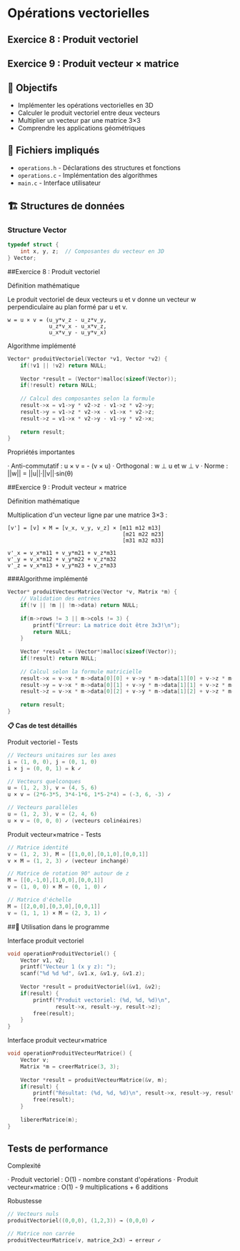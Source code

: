 #  Opérations vectorielles

## Exercice 8 : Produit vectoriel
## Exercice 9 : Produit vecteur × matrice

## 🎯 Objectifs
- Implémenter les opérations vectorielles en 3D
- Calculer le produit vectoriel entre deux vecteurs
- Multiplier un vecteur par une matrice 3×3
- Comprendre les applications géométriques

## 📁 Fichiers impliqués
- `operations.h` - Déclarations des structures et fonctions
- `operations.c` - Implémentation des algorithmes
- `main.c` - Interface utilisateur

## 🏗️ Structures de données

### Structure Vector
```c
typedef struct {
    int x, y, z;  // Composantes du vecteur en 3D
} Vector;
```

##Exercice 8 : Produit vectoriel

Définition mathématique

Le produit vectoriel de deux vecteurs u et v donne un vecteur w perpendiculaire au plan formé par u et v.

```
w = u × v = (u_y*v_z - u_z*v_y, 
             u_z*v_x - u_x*v_z, 
             u_x*v_y - u_y*v_x)
```

Algorithme implémenté

```c
Vector* produitVectoriel(Vector *v1, Vector *v2) {
    if(!v1 || !v2) return NULL;
    
    Vector *result = (Vector*)malloc(sizeof(Vector));
    if(!result) return NULL;
    
    // Calcul des composantes selon la formule
    result->x = v1->y * v2->z - v1->z * v2->y;
    result->y = v1->z * v2->x - v1->x * v2->z;
    result->z = v1->x * v2->y - v1->y * v2->x;
    
    return result;
}
```

Propriétés importantes

· Anti-commutatif : u × v = - (v × u)
· Orthogonal : w ⊥ u et w ⊥ v
· Norme : ||w|| = ||u||·||v||·sin(θ)

##Exercice 9 : Produit vecteur × matrice

Définition mathématique

Multiplication d'un vecteur ligne par une matrice 3×3 :

```
[v'] = [v] × M = [v_x, v_y, v_z] × [m11 m12 m13]
                                    [m21 m22 m23]
                                    [m31 m32 m33]

v'_x = v_x*m11 + v_y*m21 + v_z*m31
v'_y = v_x*m12 + v_y*m22 + v_z*m32  
v'_z = v_x*m13 + v_y*m23 + v_z*m33
```

###Algorithme implémenté

```c
Vector* produitVecteurMatrice(Vector *v, Matrix *m) {
    // Validation des entrées
    if(!v || !m || !m->data) return NULL;
    
    if(m->rows != 3 || m->cols != 3) {
        printf("Erreur: La matrice doit être 3x3!\n");
        return NULL;
    }
    
    Vector *result = (Vector*)malloc(sizeof(Vector));
    if(!result) return NULL;
    
    // Calcul selon la formule matricielle
    result->x = v->x * m->data[0][0] + v->y * m->data[1][0] + v->z * m->data[2][0];
    result->y = v->x * m->data[0][1] + v->y * m->data[1][1] + v->z * m->data[2][1];
    result->z = v->x * m->data[0][2] + v->y * m->data[1][2] + v->z * m->data[2][2];
    
    return result;
}
```

**📋 Cas de test détaillés**

Produit vectoriel - Tests

```c
// Vecteurs unitaires sur les axes
i = (1, 0, 0), j = (0, 1, 0)
i × j = (0, 0, 1) = k ✓

// Vecteurs quelconques
u = (1, 2, 3), v = (4, 5, 6)
u × v = (2*6-3*5, 3*4-1*6, 1*5-2*4) = (-3, 6, -3) ✓

// Vecteurs parallèles
u = (1, 2, 3), v = (2, 4, 6)
u × v = (0, 0, 0) ✓ (vecteurs colinéaires)
```

Produit vecteur×matrice - Tests

```c
// Matrice identité
v = (1, 2, 3), M = [[1,0,0],[0,1,0],[0,0,1]]
v × M = (1, 2, 3) ✓ (vecteur inchangé)

// Matrice de rotation 90° autour de z
M = [[0,-1,0],[1,0,0],[0,0,1]]
v = (1, 0, 0) × M = (0, 1, 0) ✓

// Matrice d'échelle
M = [[2,0,0],[0,3,0],[0,0,1]]  
v = (1, 1, 1) × M = (2, 3, 1) ✓
```

##🚀 Utilisation dans le programme

Interface produit vectoriel

```c
void operationProduitVectoriel() {
    Vector v1, v2;
    printf("Vecteur 1 (x y z): ");
    scanf("%d %d %d", &v1.x, &v1.y, &v1.z);
    
    Vector *result = produitVectoriel(&v1, &v2);
    if(result) {
        printf("Produit vectoriel: (%d, %d, %d)\n", 
               result->x, result->y, result->z);
        free(result);
    }
}
```

Interface produit vecteur×matrice

```c
void operationProduitVecteurMatrice() {
    Vector v;
    Matrix *m = creerMatrice(3, 3);
    
    Vector *result = produitVecteurMatrice(&v, m);
    if(result) {
        printf("Résultat: (%d, %d, %d)\n", result->x, result->y, result->z);
        free(result);
    }
    
    libererMatrice(m);
}
```

## Tests de performance

Complexité

· Produit vectoriel : O(1) - nombre constant d'opérations
· Produit vecteur×matrice : O(1) - 9 multiplications + 6 additions

Robustesse

```c
// Vecteurs nuls
produitVectoriel((0,0,0), (1,2,3)) → (0,0,0) ✓

// Matrice non carrée
produitVecteurMatrice(v, matrice_2x3) → erreur ✓
```